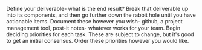 Define your deliverable- what is the end result?
Break that deliverable up into its components, and then go further down the rabbit hole until you have actionable items.
Document these however you wish- github, a project management tool, post-it notes- whatever works for your team.
Begin deciding priorities for each task. These are subject to change, but it's good to get an initial consensus. Order these priorities however you would like.